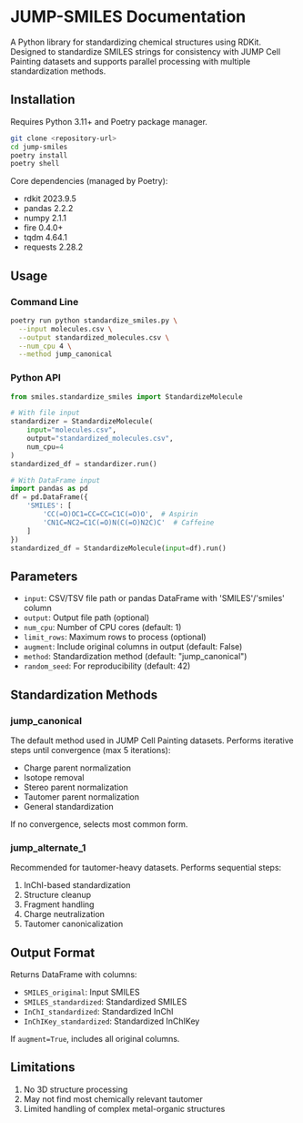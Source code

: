 # JUMP-SMILES Documentation

A Python library for standardizing chemical structures using RDKit. Designed to standardize SMILES strings for consistency with JUMP Cell Painting datasets and supports parallel processing with multiple standardization methods.

## Installation

Requires Python 3.11+ and Poetry package manager.

```bash
git clone <repository-url>
cd jump-smiles
poetry install
poetry shell
```

Core dependencies (managed by Poetry):
- rdkit 2023.9.5
- pandas 2.2.2
- numpy 2.1.1
- fire 0.4.0+
- tqdm 4.64.1
- requests 2.28.2

## Usage

### Command Line
```bash
poetry run python standardize_smiles.py \
  --input molecules.csv \
  --output standardized_molecules.csv \
  --num_cpu 4 \
  --method jump_canonical
```

### Python API
```python
from smiles.standardize_smiles import StandardizeMolecule

# With file input
standardizer = StandardizeMolecule(
    input="molecules.csv",
    output="standardized_molecules.csv",
    num_cpu=4
)
standardized_df = standardizer.run()

# With DataFrame input
import pandas as pd
df = pd.DataFrame({
    'SMILES': [
        'CC(=O)OC1=CC=CC=C1C(=O)O',  # Aspirin
        'CN1C=NC2=C1C(=O)N(C(=O)N2C)C'  # Caffeine
    ]
})
standardized_df = StandardizeMolecule(input=df).run()
```

## Parameters

- `input`: CSV/TSV file path or pandas DataFrame with 'SMILES'/'smiles' column
- `output`: Output file path (optional)
- `num_cpu`: Number of CPU cores (default: 1)
- `limit_rows`: Maximum rows to process (optional)
- `augment`: Include original columns in output (default: False)
- `method`: Standardization method (default: "jump_canonical")
- `random_seed`: For reproducibility (default: 42)

## Standardization Methods

### jump_canonical
The default method used in JUMP Cell Painting datasets. Performs iterative steps until convergence (max 5 iterations):
- Charge parent normalization
- Isotope removal
- Stereo parent normalization
- Tautomer parent normalization
- General standardization

If no convergence, selects most common form.

### jump_alternate_1
Recommended for tautomer-heavy datasets. Performs sequential steps:
1. InChI-based standardization
2. Structure cleanup
3. Fragment handling
4. Charge neutralization
5. Tautomer canonicalization

## Output Format
Returns DataFrame with columns:
- `SMILES_original`: Input SMILES
- `SMILES_standardized`: Standardized SMILES
- `InChI_standardized`: Standardized InChI
- `InChIKey_standardized`: Standardized InChIKey

If `augment=True`, includes all original columns.

## Limitations
1. No 3D structure processing
2. May not find most chemically relevant tautomer
3. Limited handling of complex metal-organic structures
